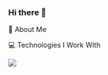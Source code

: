 ### Hi there 👋

💫 About Me



💻 Technologies I Work With

![](https://img.shields.io/badge/<Javascript>-<HTML>-<CSS>informational?style=flat&logo=<LOGO_NAME>&logoColor=white&color=2bbc8a)



